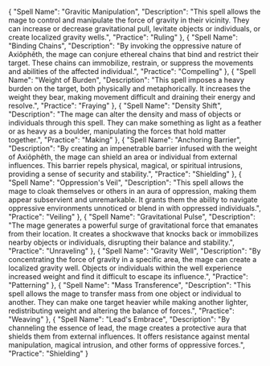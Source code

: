 {
  "Spell Name": "Gravitic Manipulation",
  "Description": "This spell allows the mage to control and manipulate the force of gravity in their vicinity. They can increase or decrease gravitational pull, levitate objects or individuals, or create localized gravity wells.",
  "Practice": "Ruling"
},
{
  "Spell Name": "Binding Chains",
  "Description": "By invoking the oppressive nature of Axiôphêth, the mage can conjure ethereal chains that bind and restrict their target. These chains can immobilize, restrain, or suppress the movements and abilities of the affected individual.",
  "Practice": "Compelling"
},
{
  "Spell Name": "Weight of Burden",
  "Description": "This spell imposes a heavy burden on the target, both physically and metaphorically. It increases the weight they bear, making movement difficult and draining their energy and resolve.",
  "Practice": "Fraying"
},
{
  "Spell Name": "Density Shift",
  "Description": "The mage can alter the density and mass of objects or individuals through this spell. They can make something as light as a feather or as heavy as a boulder, manipulating the forces that hold matter together.",
  "Practice": "Making"
},
{
  "Spell Name": "Anchoring Barrier",
  "Description": "By creating an impenetrable barrier infused with the weight of Axiôphêth, the mage can shield an area or individual from external influences. This barrier repels physical, magical, or spiritual intrusions, providing a sense of security and stability.",
  "Practice": "Shielding"
},
{
  "Spell Name": "Oppression's Veil",
  "Description": "This spell allows the mage to cloak themselves or others in an aura of oppression, making them appear subservient and unremarkable. It grants them the ability to navigate oppressive environments unnoticed or blend in with oppressed individuals.",
  "Practice": "Veiling"
},
{
  "Spell Name": "Gravitational Pulse",
  "Description": "The mage generates a powerful surge of gravitational force that emanates from their location. It creates a shockwave that knocks back or immobilizes nearby objects or individuals, disrupting their balance and stability.",
  "Practice": "Unraveling"
},
{
  "Spell Name": "Gravity Well",
  "Description": "By concentrating the force of gravity in a specific area, the mage can create a localized gravity well. Objects or individuals within the well experience increased weight and find it difficult to escape its influence.",
  "Practice": "Patterning"
},
{
  "Spell Name": "Mass Transference",
  "Description": "This spell allows the mage to transfer mass from one object or individual to another. They can make one target heavier while making another lighter, redistributing weight and altering the balance of forces.",
  "Practice": "Weaving"
},
{
  "Spell Name": "Lead's Embrace",
  "Description": "By channeling the essence of lead, the mage creates a protective aura that shields them from external influences. It offers resistance against mental manipulation, magical intrusion, and other forms of oppressive forces.",
  "Practice": "Shielding"
}